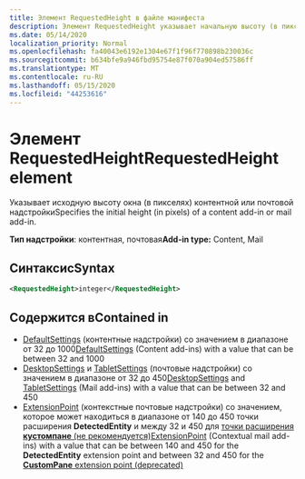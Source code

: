 ```yaml
---
title: Элемент RequestedHeight в файле манифеста
description: Элемент RequestedHeight указывает начальную высоту (в пикселях) надстройки для работы с контентом или почтовой надстройкой.
ms.date: 05/14/2020
localization_priority: Normal
ms.openlocfilehash: fa40043e6192e1304e67f1f96f770898b230036c
ms.sourcegitcommit: b634bfe9a946fbd95754e87f070a904ed57586ff
ms.translationtype: MT
ms.contentlocale: ru-RU
ms.lasthandoff: 05/15/2020
ms.locfileid: "44253616"
---
```

# <a name="requestedheight-element"></a><span data-ttu-id="4eecf-103">Элемент RequestedHeight</span><span class="sxs-lookup"><span data-stu-id="4eecf-103">RequestedHeight element</span></span>

<span data-ttu-id="4eecf-104">Указывает исходную высоту окна (в пикселях) контентной или почтовой надстройки</span><span class="sxs-lookup"><span data-stu-id="4eecf-104">Specifies the initial height (in pixels) of a content add-in or mail add-in.</span></span>

<span data-ttu-id="4eecf-105">**Тип надстройки**: контентная, почтовая</span><span class="sxs-lookup"><span data-stu-id="4eecf-105">**Add-in type:** Content, Mail</span></span>

## <a name="syntax"></a><span data-ttu-id="4eecf-106">Синтаксис</span><span class="sxs-lookup"><span data-stu-id="4eecf-106">Syntax</span></span>

```XML
<RequestedHeight>integer</RequestedHeight>
```

## <a name="contained-in"></a><span data-ttu-id="4eecf-107">Содержится в</span><span class="sxs-lookup"><span data-stu-id="4eecf-107">Contained in</span></span>

- <span data-ttu-id="4eecf-108">[DefaultSettings](defaultsettings.md) (контентные надстройки) со значением в диапазоне от 32 до 1000</span><span class="sxs-lookup"><span data-stu-id="4eecf-108">[DefaultSettings](defaultsettings.md) (Content add-ins) with a value that can be between 32 and 1000</span></span>
- <span data-ttu-id="4eecf-109">[DesktopSettings](desktopsettings.md) и [TabletSettings](tabletsettings.md) (почтовые надстройки) со значением в диапазоне от 32 до 450</span><span class="sxs-lookup"><span data-stu-id="4eecf-109">[DesktopSettings](desktopsettings.md) and [TabletSettings](tabletsettings.md) (Mail add-ins) with a value that can be between 32 and 450</span></span>
- <span data-ttu-id="4eecf-110">[ExtensionPoint](extensionpoint.md) (контекстные почтовые надстройки) со значением, которое может находиться в диапазоне от 140 до 450 точки расширения **DetectedEntity** и между 32 и 450 для [точки расширения **кустомпане** (не рекомендуется)](https://developer.microsoft.com/outlook/blogs/make-your-add-ins-available-in-the-office-ribbon/)</span><span class="sxs-lookup"><span data-stu-id="4eecf-110">[ExtensionPoint](extensionpoint.md) (Contextual mail add-ins) with a value that can be between 140 and 450 for the **DetectedEntity** extension point and between 32 and 450 for the [**CustomPane** extension point (deprecated)](https://developer.microsoft.com/outlook/blogs/make-your-add-ins-available-in-the-office-ribbon/)</span></span>
